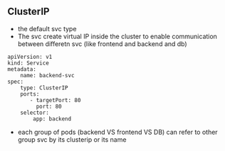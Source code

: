 ## ClusterIP
- the default svc type
- The svc create virtual IP inside the cluster to enable communication between differetn svc (like frontend and backend and db)

```
apiVersion: v1
kind: Service
metadata:
    name: backend-svc
spec:
    type: ClusterIP
    ports:
       - targetPort: 80
         port: 80
    selector:
        app: backend
```
- each group of pods (backend VS frontend VS DB) can refer to other group svc by its clusterip or its name